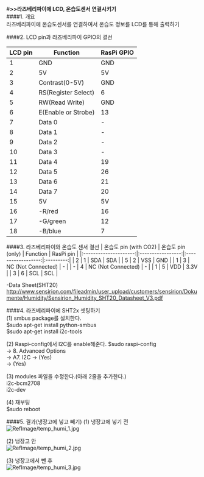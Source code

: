 #**>>라즈베리파이에 LCD, 온습도센서 연결시키기**  
####1. 개요  
라즈베리파이에 온습도센서를 연결하여서 온습도 정보를 LCD를 통해 출력하기

####2. LCD pin과 라즈베리파이 GPIO의 결선  

| LCD pin 	| Function            	| RasPi GPIO 	|
|---------	|---------------------	|------------	|
| 1       	| GND                 	| GND        	|
| 2       	| 5V                  	| 5V         	|
| 3       	| Contrast(0-5V)      	| GND        	|
| 4       	| RS(Register Select) 	| 6          	|
| 5       	| RW(Read Write)      	| GND        	|
| 6       	| E(Enable or Strobe) 	| 13         	|
| 7       	| Data 0              	| -          	|
| 8       	| Data 1              	| -          	|
| 9       	| Data 2              	| -          	|
| 10      	| Data 3              	| -          	|
| 11      	| Data 4              	| 19         	|
| 12      	| Data 5              	| 26         	|
| 13      	| Data 6              	| 21         	|
| 14      	| Data 7              	| 20         	|
| 15      	| 5V                  	| 5V         	|
| 16      	| -R/red              	| 16         	|
| 17      	| -G/green            	| 12         	|
| 18      	| -B/blue             	| 7          	|

####3. 라즈베리파이와 온습도 센서 결선
| 온습도 pin (with CO2) | 온습도 pin (only) |      Function      | RasPi pin |
|:---------------------:|:-----------------:|:------------------:|:---------:|
|           2           |         1         |         SDA        |    SDA    |
|           5           |         2         |         VSS        |    GND    |
|           1           |         3         | NC (Not Connected) |     -     |
|           -           |         4         | NC (Not Connected) |     -     |
|           1           |         5         |         VDD        |    3.3V   |
|           3           |         6         |         SCL        |    SCL    |

-Data Sheet(SHT20)  
http://www.sensirion.com/fileadmin/user_upload/customers/sensirion/Dokumente/Humidity/Sensirion_Humidity_SHT20_Datasheet_V3.pdf

####4. 라즈베리파이에 SHT2x 셋팅하기  
(1) smbus package를 설치한다.  
$sudo apt-get install python-smbus  
$sudo apt-get install i2c-tools  
  
(2) Raspi-config에서 I2C를 enable해준다.
$sudo raspi-config  
-> 8. Advanced Options  
-> A7. I2C
-> (Yes)  
-> (Yes)  
  
(3) modules 파일을 수정한다.(아래 2줄을 추가한다.)  
i2c-bcm2708  
i2c-dev  
  
(4) 재부팅  
$sudo reboot  
  
####5. 결과(냉장고에 넣고 빼기)
(1) 냉장고에 넣기 전  
![RefImage/temp_humi_1.jpg]()
  
(2) 냉장고 안  
![RefImage/temp_humi_2.jpg]()
  
(3) 냉장고에서 뺀 후  
![RefImage/temp_humi_3.jpg]()
  
